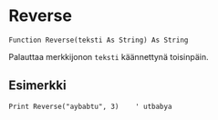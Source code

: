 <!--text-->
Reverse
=======

```eppabasic
Function Reverse(teksti As String) As String
```

Palauttaa merkkijonon `teksti` käännettynä toisinpäin.

Esimerkki
---------
```eppabasic
Print Reverse("aybabtu", 3)    ' utbabya
```
